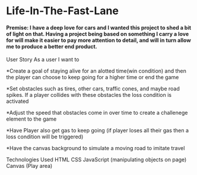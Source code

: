 # Life-In-The-Fast-Lane

#### Premise: I have a deep love for cars and I wanted this project to shed a bit of light on that. Having a project being based on something I carry a love for will make it easier to pay more attention to detail, and will in turn allow me to produce a better end product.

User Story
As a user I want to

*Create a goal of staying alive for an alotted time(win condition) and then the player can choose to keep going for a higher time or end the game

*Set obstacles such as tires, other cars, traffic cones, and maybe road spikes. If a player collides with these obstacles the loss condition is activated

*Adjust the speed that obstacles come in over time to create a challenege element to the game

*Have Player also get gas to keep going (if player loses all their gas then a loss condition will be triggered)

*Have the canvas background to simulate a moving road to imitate travel

Technologies Used
HTML
CSS
JavaScript (manipulating objects on page)
Canvas (Play area)

